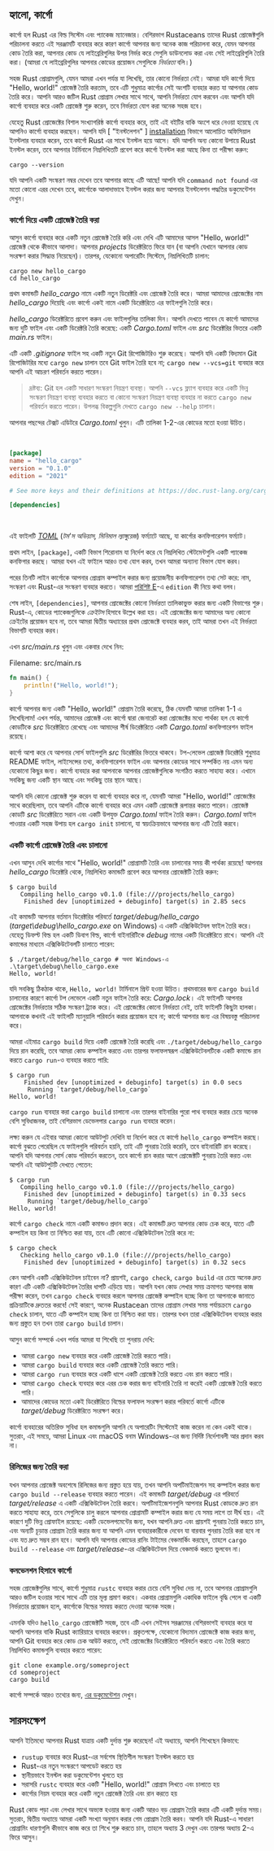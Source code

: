 ## হ্যালো, কার্গো

কার্গো হল Rust এর বিল্ড সিস্টেম এবং প্যাকেজ ম্যানেজার। বেশিরভাগ Rustaceans তাদের Rust প্রোজেক্টগুলি পরিচালনা করতে এই সরঞ্জামটি ব্যবহার করে কারণ কার্গো আপনার জন্য অনেক কাজ পরিচালনা করে, যেমন আপনার কোড তৈরি করা, আপনার কোড যে লাইব্রেরিগুলির উপর নির্ভর করে সেগুলি ডাউনলোড করা এবং সেই লাইব্রেরিগুলি তৈরি করা। (আমরা যে লাইব্রেরিগুলির আপনার কোডের প্রয়োজন সেগুলিকে _নির্ভরতা_ বলি।)

সহজ Rust প্রোগ্রামগুলি, যেমন আমরা এখন পর্যন্ত যা লিখেছি, তার কোনো নির্ভরতা নেই। আমরা যদি কার্গো দিয়ে "Hello, world!" প্রোজেক্ট তৈরি করতাম, তবে এটি শুধুমাত্র কার্গোর সেই অংশটি ব্যবহার করত যা আপনার কোড তৈরি করে। আপনি আরও জটিল Rust প্রোগ্রাম লেখার সাথে সাথে, আপনি নির্ভরতা যোগ করবেন এবং আপনি যদি কার্গো ব্যবহার করে একটি প্রোজেক্ট শুরু করেন, তবে নির্ভরতা যোগ করা অনেক সহজ হবে।

যেহেতু Rust প্রোজেক্টের বিশাল সংখ্যাগরিষ্ঠ কার্গো ব্যবহার করে, তাই এই বইটির বাকি অংশে ধরে নেওয়া হয়েছে যে আপনিও কার্গো ব্যবহার করছেন। আপনি যদি [ "ইনস্টলেশন" ] [installation] বিভাগে আলোচিত অফিসিয়াল ইনস্টলার ব্যবহার করেন, তবে কার্গো Rust এর সাথে ইনস্টল হয়ে আসে। যদি আপনি অন্য কোনো উপায়ে Rust ইনস্টল করেন, তবে আপনার টার্মিনালে নিম্নলিখিতটি প্রবেশ করে কার্গো ইনস্টল করা আছে কিনা তা পরীক্ষা করুন:

```console
cargo --version
```

যদি আপনি একটি সংস্করণ নম্বর দেখেন তবে আপনার কাছে এটি আছে! আপনি যদি `command not found` এর মতো কোনো এরর দেখেন তবে, কার্গোকে আলাদাভাবে ইনস্টল করার জন্য আপনার ইনস্টলেশন পদ্ধতির ডকুমেন্টেশন দেখুন।

### কার্গো দিয়ে একটি প্রোজেক্ট তৈরি করা

আসুন কার্গো ব্যবহার করে একটি নতুন প্রোজেক্ট তৈরি করি এবং দেখি এটি আমাদের আসল "Hello, world!" প্রোজেক্ট থেকে কীভাবে আলাদা। আপনার _projects_ ডিরেক্টরিতে ফিরে যান (বা আপনি যেখানে আপনার কোড সংরক্ষণ করার সিদ্ধান্ত নিয়েছেন)। তারপর, যেকোনো অপারেটিং সিস্টেমে, নিম্নলিখিতটি চালান:

```console
cargo new hello_cargo
cd hello_cargo
```

প্রথম কমান্ডটি _hello_cargo_ নামে একটি নতুন ডিরেক্টরি এবং প্রোজেক্ট তৈরি করে। আমরা আমাদের প্রোজেক্টের নাম _hello_cargo_ দিয়েছি এবং কার্গো একই নামে একটি ডিরেক্টরিতে এর ফাইলগুলি তৈরি করে।

_hello_cargo_ ডিরেক্টরিতে প্রবেশ করুন এবং ফাইলগুলির তালিকা দিন। আপনি দেখতে পাবেন যে কার্গো আমাদের জন্য দুটি ফাইল এবং একটি ডিরেক্টরি তৈরি করেছে: একটি _Cargo.toml_ ফাইল এবং _src_ ডিরেক্টরির ভিতরে একটি _main.rs_ ফাইল।

এটি একটি _.gitignore_ ফাইল সহ একটি নতুন Git রিপোজিটরিও শুরু করেছে। আপনি যদি একটি বিদ্যমান Git রিপোজিটরির মধ্যে `cargo new` চালান তবে Git ফাইল তৈরি হবে না; `cargo new --vcs=git` ব্যবহার করে আপনি এই আচরণ পরিবর্তন করতে পারেন।

> দ্রষ্টব্য: Git হল একটি সাধারণ সংস্করণ নিয়ন্ত্রণ ব্যবস্থা। আপনি `--vcs` ফ্ল্যাগ ব্যবহার করে একটি ভিন্ন সংস্করণ নিয়ন্ত্রণ ব্যবস্থা ব্যবহার করতে বা কোনো সংস্করণ নিয়ন্ত্রণ ব্যবস্থা ব্যবহার না করতে `cargo new` পরিবর্তন করতে পারেন। উপলব্ধ বিকল্পগুলি দেখতে `cargo new --help` চালান।

আপনার পছন্দের টেক্সট এডিটরে _Cargo.toml_ খুলুন। এটি তালিকা 1-2-এর কোডের মতো হওয়া উচিত।

<Listing number="1-2" file-name="Cargo.toml" caption="`cargo new` দ্বারা তৈরি *Cargo.toml* এর বিষয়বস্তু">

```toml
[package]
name = "hello_cargo"
version = "0.1.0"
edition = "2021"

# See more keys and their definitions at https://doc.rust-lang.org/cargo/reference/manifest.html

[dependencies]
```

</Listing>

এই ফাইলটি [_TOML_][toml] (_টম'স অভিয়াস, মিনিমাল ল্যাঙ্গুয়েজ_) ফর্ম্যাটে আছে, যা কার্গোর কনফিগারেশন ফর্ম্যাট।

প্রথম লাইন, `[package]`, একটি বিভাগ শিরোনাম যা নির্দেশ করে যে নিম্নলিখিত স্টেটমেন্টগুলি একটি প্যাকেজ কনফিগার করছে। আমরা যখন এই ফাইলে আরও তথ্য যোগ করব, তখন আমরা অন্যান্য বিভাগ যোগ করব।

পরের তিনটি লাইন কার্গোকে আপনার প্রোগ্রাম কম্পাইল করার জন্য প্রয়োজনীয় কনফিগারেশন তথ্য সেট করে: নাম, সংস্করণ এবং Rust-এর সংস্করণ ব্যবহার করতে। আমরা [পরিশিষ্ট E][appendix-e]-এ `edition` কী নিয়ে কথা বলব।

শেষ লাইন, `[dependencies]`, আপনার প্রোজেক্টের কোনো নির্ভরতা তালিকাভুক্ত করার জন্য একটি বিভাগের শুরু। Rust-এ, কোডের প্যাকেজগুলিকে _ক্রেইটস_ হিসাবে উল্লেখ করা হয়। এই প্রোজেক্টের জন্য আমাদের অন্য কোনো ক্রেইটের প্রয়োজন হবে না, তবে আমরা দ্বিতীয় অধ্যায়ের প্রথম প্রোজেক্টে ব্যবহার করব, তাই আমরা তখন এই নির্ভরতা বিভাগটি ব্যবহার করব।

এখন _src/main.rs_ খুলুন এবং একবার দেখে নিন:

<span class="filename">Filename: src/main.rs</span>

```rust
fn main() {
    println!("Hello, world!");
}
```

কার্গো আপনার জন্য একটি "Hello, world!" প্রোগ্রাম তৈরি করেছে, ঠিক যেমনটি আমরা তালিকা 1-1 এ লিখেছিলাম! এখন পর্যন্ত, আমাদের প্রোজেক্ট এবং কার্গো দ্বারা জেনারেট করা প্রোজেক্টের মধ্যে পার্থক্য হল যে কার্গো কোডটিকে _src_ ডিরেক্টরিতে রেখেছে এবং আমাদের শীর্ষ ডিরেক্টরিতে একটি _Cargo.toml_ কনফিগারেশন ফাইল রয়েছে।

কার্গো আশা করে যে আপনার সোর্স ফাইলগুলি _src_ ডিরেক্টরির ভিতরে থাকবে। টপ-লেভেল প্রোজেক্ট ডিরেক্টরি শুধুমাত্র README ফাইল, লাইসেন্সের তথ্য, কনফিগারেশন ফাইল এবং আপনার কোডের সাথে সম্পর্কিত নয় এমন অন্য যেকোনো কিছুর জন্য। কার্গো ব্যবহার করা আপনাকে আপনার প্রোজেক্টগুলিকে সংগঠিত করতে সাহায্য করে। এখানে সবকিছু জন্য একটি স্থান আছে এবং সবকিছু তার স্থানে আছে।

আপনি যদি কোনো প্রোজেক্ট শুরু করেন যা কার্গো ব্যবহার করে না, যেমনটি আমরা "Hello, world!" প্রোজেক্টের সাথে করেছিলাম, তবে আপনি এটিকে কার্গো ব্যবহার করে এমন একটি প্রোজেক্টে রূপান্তর করতে পারেন। প্রোজেক্ট কোডটি _src_ ডিরেক্টরিতে সরান এবং একটি উপযুক্ত _Cargo.toml_ ফাইল তৈরি করুন। _Cargo.toml_ ফাইল পাওয়ার একটি সহজ উপায় হল `cargo init` চালানো, যা স্বয়ংক্রিয়ভাবে আপনার জন্য এটি তৈরি করবে।

### একটি কার্গো প্রোজেক্ট তৈরি এবং চালানো

এখন আসুন দেখি কার্গোর সাথে "Hello, world!" প্রোগ্রামটি তৈরি এবং চালানোর সময় কী পার্থক্য রয়েছে! আপনার _hello_cargo_ ডিরেক্টরি থেকে, নিম্নলিখিত কমান্ডটি প্রবেশ করে আপনার প্রোজেক্টটি তৈরি করুন:

```console
$ cargo build
   Compiling hello_cargo v0.1.0 (file:///projects/hello_cargo)
    Finished dev [unoptimized + debuginfo] target(s) in 2.85 secs
```

এই কমান্ডটি আপনার বর্তমান ডিরেক্টরির পরিবর্তে _target/debug/hello_cargo_ (_target\debug\hello_cargo.exe_ on Windows) এ একটি এক্সিকিউটেবল ফাইল তৈরি করে। যেহেতু ডিফল্ট বিল্ড হল একটি ডিবাগ বিল্ড, কার্গো বাইনারিটিকে _debug_ নামের একটি ডিরেক্টরিতে রাখে। আপনি এই কমান্ডের মাধ্যমে এক্সিকিউটেবলটি চালাতে পারেন:

```console
$ ./target/debug/hello_cargo # অথবা Windows-এ .\target\debug\hello_cargo.exe
Hello, world!
```

যদি সবকিছু ঠিকঠাক থাকে, `Hello, world!` টার্মিনালে প্রিন্ট হওয়া উচিত। প্রথমবারের জন্য `cargo build` চালানোর কারণে কার্গো টপ লেভেলে একটি নতুন ফাইল তৈরি করে: _Cargo.lock_। এই ফাইলটি আপনার প্রোজেক্টের নির্ভরতার সঠিক সংস্করণ ট্র্যাক করে। এই প্রোজেক্টের কোনো নির্ভরতা নেই, তাই ফাইলটি কিছুটা হালকা। আপনাকে কখনই এই ফাইলটি ম্যানুয়ালি পরিবর্তন করার প্রয়োজন হবে না; কার্গো আপনার জন্য এর বিষয়বস্তু পরিচালনা করে।

আমরা এইমাত্র `cargo build` দিয়ে একটি প্রোজেক্ট তৈরি করেছি এবং `./target/debug/hello_cargo` দিয়ে রান করেছি, তবে আমরা কোড কম্পাইল করতে এবং তারপর ফলাফলস্বরূপ এক্সিকিউটেবলটিকে একটি কমান্ডে রান করতে `cargo run`-ও ব্যবহার করতে পারি:

```console
$ cargo run
    Finished dev [unoptimized + debuginfo] target(s) in 0.0 secs
     Running `target/debug/hello_cargo`
Hello, world!
```

`cargo run` ব্যবহার করা `cargo build` চালানো এবং তারপর বাইনারির পুরো পাথ ব্যবহার করার চেয়ে অনেক বেশি সুবিধাজনক, তাই বেশিরভাগ ডেভেলপার `cargo run` ব্যবহার করেন।

লক্ষ্য করুন যে এইবার আমরা কোনো আউটপুট দেখিনি যা নির্দেশ করে যে কার্গো `hello_cargo` কম্পাইল করছে। কার্গো বুঝতে পেরেছিল যে ফাইলগুলি পরিবর্তন হয়নি, তাই এটি পুনরায় তৈরি করেনি, তবে বাইনারিটি রান করেছে। আপনি যদি আপনার সোর্স কোড পরিবর্তন করতেন, তবে কার্গো রান করার আগে প্রোজেক্টটি পুনরায় তৈরি করত এবং আপনি এই আউটপুটটি দেখতে পেতেন:

```console
$ cargo run
   Compiling hello_cargo v0.1.0 (file:///projects/hello_cargo)
    Finished dev [unoptimized + debuginfo] target(s) in 0.33 secs
     Running `target/debug/hello_cargo`
Hello, world!
```

কার্গো `cargo check` নামে একটি কমান্ডও প্রদান করে। এই কমান্ডটি দ্রুত আপনার কোড চেক করে, যাতে এটি কম্পাইল হয় কিনা তা নিশ্চিত করা যায়, তবে এটি কোনো এক্সিকিউটেবল তৈরি করে না:

```console
$ cargo check
   Checking hello_cargo v0.1.0 (file:///projects/hello_cargo)
    Finished dev [unoptimized + debuginfo] target(s) in 0.32 secs
```

কেন আপনি একটি এক্সিকিউটেবল চাইবেন না? প্রায়শই, `cargo check`, `cargo build` এর চেয়ে অনেক দ্রুত কারণ এটি একটি এক্সিকিউটেবল তৈরির ধাপটি এড়িয়ে যায়। আপনি যখন কোড লেখার সময় ক্রমাগত আপনার কাজ পরীক্ষা করেন, তখন `cargo check` ব্যবহার করলে আপনার প্রোজেক্ট কম্পাইল হচ্ছে কিনা তা আপনাকে জানাতে প্রক্রিয়াটিকে দ্রুততর করবে! সেই কারণে, অনেক Rustacean তাদের প্রোগ্রাম লেখার সময় পর্যায়ক্রমে `cargo check` চালান, যাতে এটি কম্পাইল হচ্ছে কিনা তা নিশ্চিত করা যায়। তারপর যখন তারা এক্সিকিউটেবল ব্যবহার করার জন্য প্রস্তুত হন তখন তারা `cargo build` চালান।

আসুন কার্গো সম্পর্কে এখন পর্যন্ত আমরা যা শিখেছি তা পুনরায় দেখি:

- আমরা `cargo new` ব্যবহার করে একটি প্রোজেক্ট তৈরি করতে পারি।
- আমরা `cargo build` ব্যবহার করে একটি প্রোজেক্ট তৈরি করতে পারি।
- আমরা `cargo run` ব্যবহার করে একটি ধাপে একটি প্রোজেক্ট তৈরি করতে এবং রান করতে পারি।
- আমরা `cargo check` ব্যবহার করে এরর চেক করার জন্য বাইনারি তৈরি না করেই একটি প্রোজেক্ট তৈরি করতে পারি।
- আমাদের কোডের মতো একই ডিরেক্টরিতে বিল্ডের ফলাফল সংরক্ষণ করার পরিবর্তে কার্গো এটিকে _target/debug_ ডিরেক্টরিতে সংরক্ষণ করে।

কার্গো ব্যবহারের অতিরিক্ত সুবিধা হল কমান্ডগুলি আপনি যে অপারেটিং সিস্টেমেই কাজ করেন না কেন একই থাকে। সুতরাং, এই সময়ে, আমরা Linux এবং macOS বনাম Windows-এর জন্য নির্দিষ্ট নির্দেশাবলী আর প্রদান করব না।

### রিলিজের জন্য তৈরি করা

যখন আপনার প্রোজেক্ট অবশেষে রিলিজের জন্য প্রস্তুত হয়ে যায়, তখন আপনি অপটিমাইজেশন সহ কম্পাইল করার জন্য `cargo build --release` ব্যবহার করতে পারেন। এই কমান্ডটি _target/debug_ এর পরিবর্তে _target/release_ এ একটি এক্সিকিউটেবল তৈরি করবে। অপটিমাইজেশনগুলি আপনার Rust কোডকে দ্রুত রান করতে সাহায্য করে, তবে সেগুলিকে চালু করলে আপনার প্রোগ্রামটি কম্পাইল করার জন্য যে সময় লাগে তা দীর্ঘ হয়। এই কারণে দুটি ভিন্ন প্রোফাইল রয়েছে: একটি ডেভেলপমেন্টের জন্য, যখন আপনি দ্রুত এবং প্রায়শই পুনরায় তৈরি করতে চান, এবং অন্যটি চূড়ান্ত প্রোগ্রাম তৈরি করার জন্য যা আপনি এমন ব্যবহারকারীকে দেবেন যা বারবার পুনরায় তৈরি করা হবে না এবং যত দ্রুত সম্ভব রান হবে। আপনি যদি আপনার কোডের রানিং টাইমের বেঞ্চমার্কিং করছেন, তাহলে `cargo build --release` এবং _target/release_-এর এক্সিকিউটেবল দিয়ে বেঞ্চমার্ক করতে ভুলবেন না।

### কনভেনশন হিসাবে কার্গো

সহজ প্রোজেক্টগুলির সাথে, কার্গো শুধুমাত্র `rustc` ব্যবহার করার চেয়ে বেশি সুবিধা দেয় না, তবে আপনার প্রোগ্রামগুলি আরও জটিল হওয়ার সাথে সাথে এটি তার মূল্য প্রমাণ করবে। একবার প্রোগ্রামগুলি একাধিক ফাইলে বৃদ্ধি পেলে বা একটি নির্ভরতার প্রয়োজন হলে, কার্গোকে বিল্ডের সমন্বয় করতে দেওয়া অনেক সহজ।

এমনকি যদিও `hello_cargo` প্রোজেক্টটি সহজ, তবে এটি এখন সেইসব সরঞ্জামের বেশিরভাগই ব্যবহার করে যা আপনি আপনার বাকি Rust ক্যারিয়ারে ব্যবহার করবেন। প্রকৃতপক্ষে, যেকোনো বিদ্যমান প্রোজেক্টে কাজ করার জন্য, আপনি Git ব্যবহার করে কোড চেক আউট করতে, সেই প্রোজেক্টের ডিরেক্টরিতে পরিবর্তন করতে এবং তৈরি করতে নিম্নলিখিত কমান্ডগুলি ব্যবহার করতে পারেন:

```console
git clone example.org/someproject
cd someproject
cargo build
```

কার্গো সম্পর্কে আরও তথ্যের জন্য, [এর ডকুমেন্টেশন][cargo] দেখুন।

## সারসংক্ষেপ

আপনি ইতিমধ্যে আপনার Rust যাত্রায় একটি দুর্দান্ত শুরু করেছেন! এই অধ্যায়ে, আপনি শিখেছেন কিভাবে:

- `rustup` ব্যবহার করে Rust-এর সর্বশেষ স্থিতিশীল সংস্করণ ইনস্টল করতে হয়
- Rust-এর নতুন সংস্করণে আপডেট করতে হয়
- স্থানীয়ভাবে ইনস্টল করা ডকুমেন্টেশন খুলতে হয়
- সরাসরি `rustc` ব্যবহার করে একটি "Hello, world!" প্রোগ্রাম লিখতে এবং চালাতে হয়
- কার্গোর নিয়ম ব্যবহার করে একটি নতুন প্রোজেক্ট তৈরি এবং রান করতে হয়

Rust কোড পড়া এবং লেখার সাথে অভ্যস্ত হওয়ার জন্য একটি আরও বড় প্রোগ্রাম তৈরি করার এটি একটি দুর্দান্ত সময়। সুতরাং, দ্বিতীয় অধ্যায়ে আমরা একটি সংখ্যা অনুমান করার গেম প্রোগ্রাম তৈরি করব। আপনি যদি Rust-এ সাধারণ প্রোগ্রামিং ধারণাগুলি কীভাবে কাজ করে তা শিখে শুরু করতে চান, তাহলে অধ্যায় 3 দেখুন এবং তারপর অধ্যায় 2-এ ফিরে আসুন।

[installation]: ch01-01-installation.html#installation
[toml]: https://toml.io
[appendix-e]: appendix-05-editions.html
[cargo]: https://doc.rust-lang.org/cargo/
